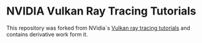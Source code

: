 ﻿# NVIDIA Vulkan Ray Tracing Tutorials

This repository was forked from NVidia´s [Vulkan ray tracing tutorials](https://github.com/technik/vk_raytracing_tutorial_KHR) and contains derivative work form it.
